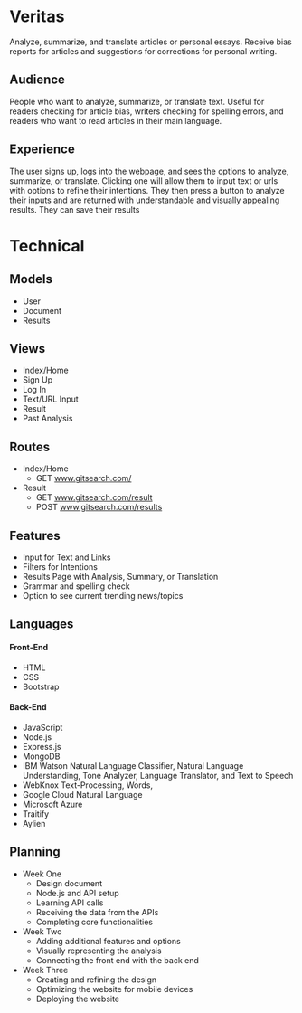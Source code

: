 # Veritas
Analyze, summarize, and translate articles or personal essays. Receive bias reports for articles and suggestions for corrections for personal writing.

## Audience
People who want to analyze, summarize, or translate text. Useful for readers checking for article bias, writers checking for spelling errors, and readers who want to read articles in their main language.

## Experience
The user signs up, logs into the webpage, and sees the options to analyze, summarize, or translate. Clicking one will allow them to input text or urls with options to refine their intentions. They then press a button to analyze their inputs and are returned with understandable and visually appealing results. They can save their results

# Technical
## Models
- User
- Document
- Results

## Views
- Index/Home
- Sign Up
- Log In
- Text/URL Input
- Result
- Past Analysis

## Routes
- Index/Home
  - GET <span></span>www.gitsearch.com/
- Result
  - GET <span></span>www.gitsearch.com/result
  - POST <span></span>www.gitsearch.com/results

## Features
- Input for Text and Links
- Filters for Intentions
- Results Page with Analysis, Summary, or Translation
- Grammar and spelling check
- Option to see current trending news/topics

## Languages
#### Front-End
* HTML
* CSS
* Bootstrap
#### Back-End
* JavaScript
* Node.js
* Express.js
* MongoDB
* IBM Watson Natural Language Classifier, Natural Language Understanding, Tone Analyzer, Language Translator, and Text to Speech
* WebKnox Text-Processing, Words, 
* Google Cloud Natural Language
* Microsoft Azure
* Traitify
* Aylien

## Planning
- Week One
  - Design document
  - Node.js and API setup
  - Learning API calls
  - Receiving the data from the APIs
  - Completing core functionalities
- Week Two
  - Adding additional features and options
  - Visually representing the analysis
  - Connecting the front end with the back end
- Week Three
  - Creating and refining the design
  - Optimizing the website for mobile devices
  - Deploying the website
